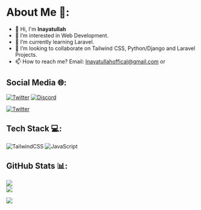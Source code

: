 # About Me 💫:
- 👋 Hi, I'm **Inayatullah** 
- 👀 I’m interested in Web Development.
- 🌱 I’m currently learning Laravel.
- 💞️ I’m looking to collaborate on Tailwind CSS, Python/Django and Laravel Projects.
- 📫 How to reach me? Email: Inayatullahoffical@gmail.com or 

## Social Media 🌐:

[![Twitter](https://img.shields.io/badge/Twitter-%231DA1F2.svg?logo=Twitter&logoColor=white)](https://twitter.com/InayatUllahShi1) 
[![Discord](https://img.shields.io/badge/Discord-%237289DA.svg?logo=discord&logoColor=white)](htttps://discord.gg/Haroon#2251) 

[![Twitter](https://img.shields.io/twitter/follow/InayatUllahShi1?color=blue&style=social)](https://twitter.com/InayatUllahShi1) 

## Tech Stack 💻:
 
 ![TailwindCSS](https://img.shields.io/badge/tailwindcss-%2338B2AC.svg?style=for-the-badge&logo=tailwind-css&logoColor=white)
![JavaScript](https://img.shields.io/badge/javascript-%23323330.svg?style=for-the-badge&logo=javascript&logoColor=%23F7DF1E)

## GitHub Stats 📊:

![](https://github-readme-stats.vercel.app/api?username=Inayatullahsh&show_icons=true&theme=github_dark&hide_border=true&include_all_commits=true&count_private=false)<br/>
![](https://github-readme-streak-stats.herokuapp.com?user=Inayatullahsh&show_icons=true&theme=midnight-purple&hide_border=true)

![](https://github-readme-stats.vercel.app/api/top-langs/?username=Inayatullahsh&show_icons=true&theme=github_dark&hide_border=true&include_all_commits=true&count_private=false&layout=compact)

<!---
Inayat-Ullah-Khan/Inayat-Ullah-Khan is a ✨ special ✨ repository because its `README.md` (this file) appears on your GitHub profile.
You can click the Preview link to take a look at your changes.
--->
